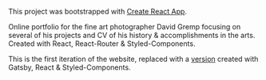 This project was bootstrapped with [Create React App](https://github.com/facebookincubator/create-react-app).

Online portfolio for the fine art photographer David Gremp focusing on several of his projects and CV of his history & accomplishments in the arts. Created with React, React-Router & Styled-Components.

This is the first iteration of the website, replaced with a [version](https://github.com/aholtzman/dgremp-gatsbyJS) created with Gatsby, React & Styled-Components.